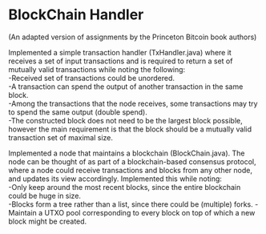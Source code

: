 # BlockChain Handler
(An adapted version of assignments by the Princeton Bitcoin book authors)

Implemented a simple transaction handler (TxHandler.java) where it receives a set of input transactions and is required to return a set of mutually valid transactions while noting the following:  
-Received set of transactions could be unordered.  
-A transaction can spend the output of another transaction in the same block.  
-Among the transactions that the node receives, some transactions may try to spend the same output (double spend).  
-The constructed block does not need to be the largest block possible, however the main requirement is that the block should be a mutually valid transaction set of maximal size.
 
Implemented a node that maintains a blockchain (BlockChain.java). The node can be thought of as part of a blockchain-based consensus protocol, where a node could receive transactions and blocks from any other node, and updates its view accordingly. Implemented this while noting:   
-Only keep around the most recent blocks, since the entire blockchain could be huge in size.  
-Blocks form a tree rather than a list, since there could be (multiple) forks.
-Maintain a UTXO pool corresponding to every block on top of which a new block might be created.
